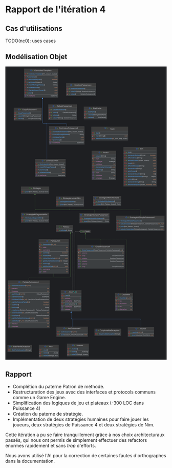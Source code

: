 # Rapport de l'itération 4

## Cas d'utilisations

TODO(nc0): uses cases

## Modélisation Objet

![MO](mo_iteration4.png)

## Rapport

- Complétion du paterne Patron de méthode.
- Restructuration des jeux avec des interfaces et protocols communs comme un
  Game Engine.
- Simplification des logiques de jeu et plateaux (-300 LOC dans Puissance 4)
- Création du paterne de stratégie.
- Implémentation de deux stratégies humaines pour faire jouer les joueurs,
  deux stratégies de Puissance 4 et deux stratégies de Nim.

Cette itération a pu se faire tranquillement grâce à nos choix architecturaux
passés, qui nous ont permis de simplement effectuer des refactors énormes
rapidement et sans *trop* d'efforts.

Nous avons utilisé l'AI pour la correction de certaines fautes d'orthographes
dans la documentation.